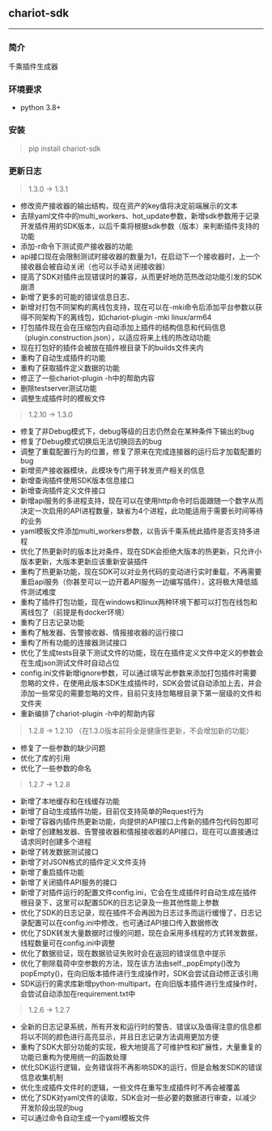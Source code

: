 ## chariot-sdk

---

### 简介
千乘插件生成器

### 环境要求
- python 3.8+

### 安装
> pip install chariot-sdk

### 更新日志

> 1.3.0 -> 1.3.1

- 修改资产接收器的输出结构，现在资产的key值将决定前端展示的文本
- 去除yaml文件中的multi_workers、hot_update参数，新增sdk参数用于记录开发插件用的SDK版本，以后千乘将根据sdk参数（版本）来判断插件支持的功能
- 添加-r命令下测试资产接收器的功能
- api接口现在会限制测试时接收器的数量为1，在启动下一个接收器时，上一个接收器会被自动关闭（也可以手动关闭接收器）
- 提高了SDK对插件出现错误时的兼容，从而更好地防范热改动功能引发的SDK崩溃
- 新增了更多的可能的错误信息日志、
- 新增对打包不同架构的离线包支持，现在可以在-mki命令后添加平台参数以获得不同架构下的离线包，如chariot-plugin -mki linux/arm64
- 打包插件现在会在压缩包内自动添加上插件的结构信息和代码信息（plugin.construction.json），以适应将来上线的热改动功能
- 现在打包好的插件会被放在插件根目录下的builds文件夹内
- 重构了自动生成插件的功能
- 重构了获取插件定义数据的功能
- 修正了一些chariot-plugin -h中的帮助内容
- 删除testserver测试功能
- 调整生成插件时的模板文件

> 1.2.10 -> 1.3.0

- 修复了非Debug模式下，debug等级的日志仍然会在某种条件下输出的bug
- 修复了Debug模式切换后无法切换回去的bug
- 调整了重载配置行为的位置，修复了原来在完成连接器的运行后才加载配置的bug
- 新增资产接收器模块，此模块专门用于转发资产相关的信息
- 新增查询插件使用SDK版本信息接口
- 新增查询插件定义文件接口
- 新增api服务的多进程支持，现在可以在使用http命令时后面跟随一个数字从而决定一次启用的API进程数量，缺省为4个进程，此功能适用于需要长时间等待的业务
- yaml模板文件添加multi_workers参数，以告诉千乘系统此插件是否支持多进程
- 优化了热更新时的版本比对条件，现在SDK会拒绝大版本的热更新，只允许小版本更新，大版本更新应该重新安装插件
- 重构了热更新功能，现在SDK可以对业务代码的变动进行实时重载，不再需要重启api服务（你甚至可以一边开着API服务一边编写插件），这将极大降低插件测试难度
- 重构了插件打包功能，现在windows和linux两种环境下都可以打包在线包和离线包了（前提是有docker环境）
- 重构了日志记录功能
- 重构了触发器、告警接收器、情报接收器的运行接口
- 重构了所有功能的连接器测试接口
- 优化了生成tests目录下测试文件的功能，现在在插件定义文件中定义的参数会在生成json测试文件时自动占位
- config.ini文件新增ignore参数，可以通过填写此参数来添加打包插件时需要忽略的文件，在使用此版本SDK生成插件时，SDK会尝试自动添加上去，并会添加一些常见的需要忽略的文件，目前只支持忽略根目录下第一层级的文件和文件夹
- 重新编排了chariot-plugin -h中的帮助内容

> 1.2.8 -> 1.2.10 （在1.3.0版本前将全是健康性更新，不会增加新的功能）

- 修复了一些参数的缺少问题
- 优化了库的引用
- 优化了一些参数的命名

> 1.2.7 -> 1.2.8

- 新增了本地缓存和在线缓存功能
- 新增了自动生成插件功能，目前仅支持简单的Request行为
- 新增了容器内插件热更新功能，向提供的API接口上传新的插件包代码包即可
- 新增了创建触发器、告警接收器和情报接收器的API接口，现在可以直接通过请求同时创建多个进程
- 新增了转发数据测试接口
- 新增了对JSON格式的插件定义文件支持
- 新增了重启插件功能
- 新增了关闭插件API服务的接口
- 新增了对插件运行的配置文件config.ini，它会在生成插件时自动生成在插件根目录下，这里可以配置SDK的日志记录及一些其他性能上参数
- 优化了SDK的日志记录，现在插件不会再因为日志过多而运行缓慢了，日志记录配置可以在config.ini中修改，也可通过API接口传入数据修改
- 优化了SDK转发大量数据时过慢的问题，现在会采用多线程的方式转发数据，线程数量可在config.ini中调整
- 优化了数据验证，现在数据验证失败时会在返回的错误信息中提示
- 优化了剔除载荷中空参数的方法，现在该方法由self._popEmpty()改为popEmpty()，在向旧版本插件进行生成操作时，SDK会尝试自动修正该引用
- SDK运行的需求库新增python-multipart，在向旧版本插件进行生成操作时，会尝试自动添加在requirement.txt中

> 1.2.6 -> 1.2.7

- 全新的日志记录系统，所有开发和运行时的警告、错误以及值得注意的信息都将以不同的颜色进行高亮显示，并且日志记录方法调用更加方便
- 重构了SDK大部分功能的实现，极大地提高了可维护性和扩展性，大量重复的功能已重构为使用统一的函数处理
- 优化SDK运行逻辑，业务错误将不再影响SDK的运行，但是会触发SDK的错误信息收集机制
- 优化生成插件文件时的逻辑，一些文件在重写生成插件时不再会被覆盖
- 优化了SDK对yaml文件的读取，SDK会对一些必要的数据进行审查，以减少开发阶段出现的bug
- 可以通过命令自动生成一个yaml模板文件